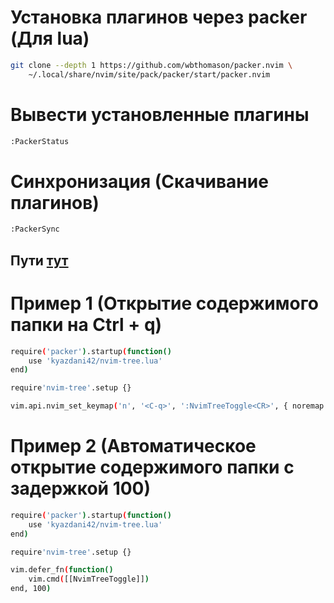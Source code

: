 # Установка плагинов через packer (Для lua)

```bash
git clone --depth 1 https://github.com/wbthomason/packer.nvim \
    ~/.local/share/nvim/site/pack/packer/start/packer.nvim
```

# Вывести установленные плагины

```bash
:PackerStatus
```

# Синхронизация (Скачивание плагинов)

```bash
:PackerSync
```

## Пути [тут](https://github.com/driversline/docs/blob/main/pwd/.config/README.md)

# Пример 1 (Открытие содержимого папки на Ctrl + q)

```bash
require('packer').startup(function()
    use 'kyazdani42/nvim-tree.lua'
end)

require'nvim-tree'.setup {}

vim.api.nvim_set_keymap('n', '<C-q>', ':NvimTreeToggle<CR>', { noremap = true, silent = true })
```

# Пример 2 (Автоматическое открытие содержимого папки с задержкой 100)

```bash
require('packer').startup(function()
    use 'kyazdani42/nvim-tree.lua'
end)

require'nvim-tree'.setup {}

vim.defer_fn(function()
    vim.cmd([[NvimTreeToggle]])
end, 100) 
```
